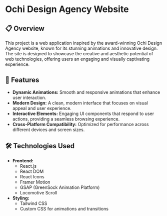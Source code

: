 # Ochi Design Agency Website

## 📋 Overview

This project is a web application inspired by the award-winning Ochi Design Agency website, known for its stunning animations and innovative design. The site is designed to showcase the creative and aesthetic potential of web technologies, offering users an engaging and visually captivating experience.

## 🚀 Features

- **Dynamic Animations:** Smooth and responsive animations that enhance user interaction.
- **Modern Design:** A clean, modern interface that focuses on visual appeal and user experience.
- **Interactive Elements:** Engaging UI components that respond to user actions, providing a seamless browsing experience.
- **Cross-Platform Compatibility:** Optimized for performance across different devices and screen sizes.

## 🛠️ Technologies Used

- **Frontend:**
  - React.js
  - React DOM
  - React Icons
  - Framer Motion
  - GSAP (GreenSock Animation Platform)
  - Locomotive Scroll
- **Styling:**
  - Tailwind CSS
  - Custom CSS for animations and transitions